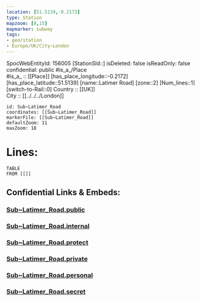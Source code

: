 ```yaml
---
location: [51.5139,-0.2172] 
type: Station 
mapzoom: [8,15] 
mapmarker: subway 
tags:
- geo/station
- Europe/UK/City~London
---
```

SpocWebEntityId: 156005
[StationSId::] 
isDeleted: false
isReadOnly: false
confidential: public
#is_a_/Place  
#is_a_ :: [[Place]] 
[has_place_longitude::-0.2172] 
[has_place_latitude::51.5139] 
[name::Latimer Road] 
[zone::2] 
[Num_lines::1] 
[switch-to-Rail::0] 
Country :: [[UK]]  
City :: [[../../../London]]  


```leaflet
id: Sub~Latimer_Road
coordinates: [[Sub~Latimer_Road]] 
markerFile: [[Sub~Latimer_Road]] 
defaultZoom: 11 
maxZoom: 18
```


# Lines: 
```dataview
TABLE 
FROM [[]] 
```


## Confidential Links & Embeds: 

### [Sub~Latimer_Road.public](/_public/\Earth\Continent\Europe\Europe~North\UK\England\Regions~England\London,Greater\cities~GreaterLondon\Underground\StationSub~Latimer_Road.public.md) 

### [Sub~Latimer_Road.internal](/_internal/\Earth\Continent\Europe\Europe~North\UK\England\Regions~England\London,Greater\cities~GreaterLondon\Underground\StationSub~Latimer_Road.internal.md) 

### [Sub~Latimer_Road.protect](/_protect/\Earth\Continent\Europe\Europe~North\UK\England\Regions~England\London,Greater\cities~GreaterLondon\Underground\StationSub~Latimer_Road.protect.md) 

### [Sub~Latimer_Road.private](/_private/\Earth\Continent\Europe\Europe~North\UK\England\Regions~England\London,Greater\cities~GreaterLondon\Underground\StationSub~Latimer_Road.private.md) 

### [Sub~Latimer_Road.personal](/_personal/\Earth\Continent\Europe\Europe~North\UK\England\Regions~England\London,Greater\cities~GreaterLondon\Underground\StationSub~Latimer_Road.personal.md) 

### [Sub~Latimer_Road.secret](/_secret/\Earth\Continent\Europe\Europe~North\UK\England\Regions~England\London,Greater\cities~GreaterLondon\Underground\StationSub~Latimer_Road.secret.md)

